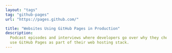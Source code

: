 ```yaml
---
layout: "tags"
tag: "github-pages"
url: "https://pages.github.com/"

title: "Websites Using GitHub Pages in Production"
description:
  Podcast episodes and interviews where developers go over why they chose to
  use GitHub Pages as part of their web hosting stack.
---
```

